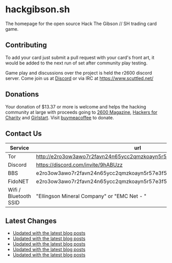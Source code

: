 # hackgibson.sh
The homepage for the open source Hack The Gibson // SH trading card game.


## Contributing

To add your card just submit a pull request with your card's front art, it would be added to the next run of set after community play testing.

Game play and discussions over the project is held the r2600 discord server. Come join us at [Discord](https://discord.com/invite/9hABUzz) or via IRC at https://www.scuttled.net/


## Donations

Your donation of $13.37 or more is welcome and helps the hacking community at large with proceeds going to [2600 Magazine](https://2600.com/), [Hackers for Charity](https://hackersforcharity.org) and [Girlstart](https://girlstart.org).  Visit [buymeacoffee](https://www.buymeacoffee.com/hackgibson.sh) to donate.


## Contact Us

Service | url
-|-
Tor | http://e2ro3ow3awo7r2favn24n65ycc2qmzkoayn5r57e3f56nvjwdcgg32ad.onion
Discord | https://discord.com/invite/9hABUzz
BBS | e2ro3ow3awo7r2favn24n65ycc2qmzkoayn5r57e3f56nvjwdcgg32ad.onion:23
FidoNET | e2ro3ow3awo7r2favn24n65ycc2qmzkoayn5r57e3f56nvjwdcgg32ad.onion:24554
Wifi / Bluetooth SSID | "Ellingson Mineral Company" or "EMC Net - <fidonet address>"

## Latest Changes
<!-- BLOG-POST-LIST:START -->
- [Updated with the latest blog posts](https://github.com/DFW2600/hackgibson.sh/commit/157dc7c69518eb6e9054f695fd440d24a4ac3058)
- [Updated with the latest blog posts](https://github.com/DFW2600/hackgibson.sh/commit/f85bcc585c9db913d9da5c547c90edc0c9d2e18d)
- [Updated with the latest blog posts](https://github.com/DFW2600/hackgibson.sh/commit/615b7558e50d740da1312d3250c3c55254e0e2a8)
- [Updated with the latest blog posts](https://github.com/DFW2600/hackgibson.sh/commit/7c6746f542b55d75c276bd9a7f1107d57e23df06)
- [Updated with the latest blog posts](https://github.com/DFW2600/hackgibson.sh/commit/c6ea5b46cb4ec74a9db284df204a6592f682bfe9)
<!-- BLOG-POST-LIST:END -->
